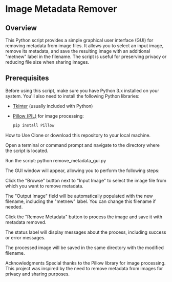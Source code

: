 # Image Metadata Remover

## Overview

This Python script provides a simple graphical user interface (GUI) for removing metadata from image files. It allows you to select an input image, remove its metadata, and save the resulting image with an additional "metnew" label in the filename. The script is useful for preserving privacy or reducing file size when sharing images.

## Prerequisites

Before using this script, make sure you have Python 3.x installed on your system. You'll also need to install the following Python libraries:

- [Tkinter](https://docs.python.org/3/library/tkinter.html) (usually included with Python)
- [Pillow (PIL)](https://pillow.readthedocs.io/en/stable/index.html) for image processing:

  ```bash
  pip install Pillow

How to Use
Clone or download this repository to your local machine.

Open a terminal or command prompt and navigate to the directory where the script is located.

Run the script:
python remove_metadata_gui.py

The GUI window will appear, allowing you to perform the following steps:

Click the "Browse" button next to "Input Image" to select the image file from which you want to remove metadata.

The "Output Image" field will be automatically populated with the new filename, including the "metnew" label. You can change this filename if needed.

Click the "Remove Metadata" button to process the image and save it with metadata removed.

The status label will display messages about the process, including success or error messages.

The processed image will be saved in the same directory with the modified filename.

Acknowledgments
Special thanks to the Pillow library for image processing.
This project was inspired by the need to remove metadata from images for privacy and sharing purposes.